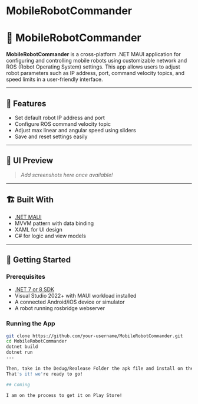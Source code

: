 # MobileRobotCommander


# 🤖 MobileRobotCommander

**MobileRobotCommander** is a cross-platform .NET MAUI application for configuring and controlling mobile robots using customizable network and ROS (Robot Operating System) settings. 
This app allows users to adjust robot parameters such as IP address, port, command velocity topics, and speed limits in a user-friendly interface.

---

## 🧰 Features

- Set default robot IP address and port
- Configure ROS command velocity topic
- Adjust max linear and angular speed using sliders
- Save and reset settings easily

---

## 📱 UI Preview

> *Add screenshots here once available!*

---

## 🏗️ Built With

- [.NET MAUI](https://learn.microsoft.com/en-us/dotnet/maui/)
- MVVM pattern with data binding
- XAML for UI design
- C# for logic and view models

---

## 🚀 Getting Started

### Prerequisites

- [.NET 7 or 8 SDK](https://dotnet.microsoft.com/en-us/download)
- Visual Studio 2022+ with MAUI workload installed
- A connected Android/iOS device or simulator
- A robot running rosbridge webserver

### Running the App

```bash
git clone https://github.com/your-username/MobileRobotCommander.git
cd MobileRobotCommander
dotnet build
dotnet run
---

Then, take in the Dedug/Realease Folder the apk file and install on the mobile phone.
That's it! we're ready to go!

## Coming

I am on the process to get it on Play Store!